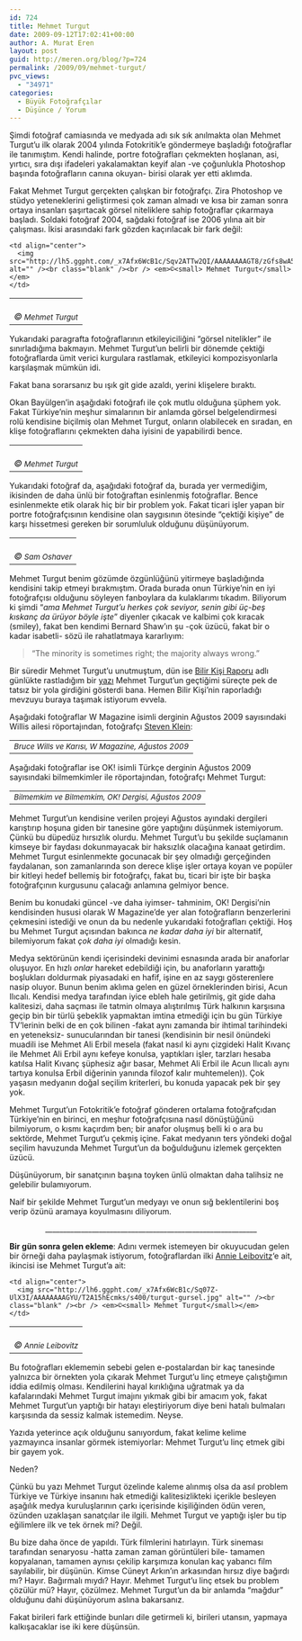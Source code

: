 ```yaml
---
id: 724
title: Mehmet Turgut
date: 2009-09-12T17:02:41+00:00
author: A. Murat Eren
layout: post
guid: http://meren.org/blog/?p=724
permalink: /2009/09/mehmet-turgut/
pvc_views:
  - "34971"
categories:
  - Büyük Fotoğrafçılar
  - Düşünce / Yorum
---
```

Şimdi fotoğraf camiasında ve medyada adı sık sık anılmakta olan Mehmet Turgut&#8217;u ilk olarak 2004 yılında Fotokritik&#8217;e göndermeye başladığı fotoğraflar ile tanımıştım. Kendi halinde, portre fotoğrafları çekmekten hoşlanan, asi, yırtıcı, sıra dışı ifadeleri yakalamaktan keyif alan -ve çoğunlukla Photoshop başında fotoğrafların canına okuyan- birisi olarak yer etti aklımda.

Fakat Mehmet Turgut gerçekten çalışkan bir fotoğrafçı. Zira Photoshop ve stüdyo yeteneklerini geliştirmesi çok zaman almadı ve kısa bir zaman sonra ortaya insanları şaşırtacak görsel niteliklere sahip fotoğraflar çıkarmaya başladı. Soldaki fotoğraf 2004, sağdaki fotoğraf ise 2006 yılına ait bir çalışması. İkisi arasındaki fark gözden kaçırılacak bir fark değil:

<table border="0" width="100%">
  <tr>
    <td align="center">
      <img src="http://lh4.ggpht.com/_x7Afx6WcB1c/Sqv2AKvcZLI/AAAAAAAAGT4/__T0NbAkxM4/s576/mehmetturgut_2004.jpg" alt="" /><br class="blank" /><br /> <em>©<small> Mehmet Turgut</small></em>
    </td>
    
    <td align="center">
      <img src="http://lh5.ggpht.com/_x7Afx6WcB1c/Sqv2ATTw2QI/AAAAAAAAGT8/zGfs8wA5zdU/s576/mehmeturgut_2008.jpg" alt="" /><br class="blank" /><br /> <em>©<small> Mehmet Turgut</small></em>
    </td>
  </tr>
</table>

Yukarıdaki paragrafta fotoğraflarının etkileyiciliğini &#8220;görsel nitelikler&#8221; ile sınırladığıma bakmayın. Mehmet Turgut&#8217;un belirli bir dönemde çektiği fotoğraflarda ümit verici kurgulara rastlamak, etkileyici kompozisyonlarla karşılaşmak mümkün idi.

Fakat bana sorarsanız bu ışık git gide azaldı, yerini klişelere bıraktı.

Okan Bayülgen&#8217;in aşağıdaki fotoğrafı ile çok mutlu olduğuna şüphem yok. Fakat Türkiye&#8217;nin meşhur simalarının bir anlamda görsel belgelendirmesi rolü kendisine biçilmiş olan Mehmet Turgut, onların olabilecek en sıradan, en klişe fotoğraflarını çekmekten daha iyisini de yapabilirdi bence.

<table border="0" width="100%">
  <tr>
    <td align="center">
      <img src="http://lh5.ggpht.com/_x7Afx6WcB1c/Sqv2ASlwjII/AAAAAAAAGUA/zppRlaq4V1M/s800/ob.png" alt="" /><br class="blank" /><br /> <em>©<small> Mehmet Turgut</small></em>
    </td>
  </tr>
</table>

Yukarıdaki fotoğraf da, aşağıdaki fotoğraf da, burada yer vermediğim, ikisinden de daha ünlü bir fotoğraftan esinlenmiş fotoğraflar. Bence esinlenmekte etik olarak hiç bir bir problem yok. Fakat ticari işler yapan bir portre fotoğrafçısının kendisine olan saygısının ötesinde &#8220;çektiği kişiye&#8221; de karşı hissetmesi gereken bir sorumluluk olduğunu düşünüyorum.

<table border="0" width="100%">
  <tr>
    <td align="center">
      <img src="http://lh4.ggpht.com/_x7Afx6WcB1c/Sqv2AFUUGAI/AAAAAAAAGT0/WwoRMEa7Hb4/s800/Cinema_In_IRAN_by_samoshaver.jpg" alt="" /><br class="blank" /><br /> <em>©<small> Sam Oshaver</small></em>
    </td>
  </tr>
</table>

Mehmet Turgut benim gözümde özgünlüğünü yitirmeye başladığında kendisini takip etmeyi bırakmıştım. Orada burada onun Türkiye&#8217;nin en iyi fotoğrafçısı olduğunu söyleyen fanboylara da kulaklarımı tıkadım. Biliyorum ki şimdi &#8220;_ama Mehmet Turgut&#8217;u herkes çok seviyor, senin gibi üç-beş kıskanç da ürüyor böyle işte_&#8221; diyenler çıkacak ve kalbimi çok kıracak (smiley), fakat ben kendimi Bernard Shaw&#8217;ın şu -çok üzücü, fakat bir o kadar isabetli- sözü ile rahatlatmaya kararlıyım:

> &#8220;The minority is sometimes right; the majority always wrong.&#8221;

Bir süredir Mehmet Turgut&#8217;u unutmuştum, dün ise [Bilir Kişi Raporu](http://bilirkisiraporu.blogspot.com/) adlı günlükte rastladığım bir [yazı](http://bilirkisiraporu.blogspot.com/2009/08/arakc-mehmet-turgut.html) Mehmet Turgut&#8217;un geçtiğimi süreçte pek de tatsız bir yola girdiğini gösterdi bana. Hemen Bilir Kişi&#8217;nin raporladığı mevzuyu buraya taşımak istiyorum evvela.

Aşağıdaki fotoğraflar W Magazine isimli derginin Ağustos 2009 sayısındaki Willis ailesi röportajından, fotoğrafçı [Steven Klein](http://www.stevenkleinstudio.com/):

<table border="0" width="100%">
  <tr>
    <td align="center">
      <img src="http://lh3.ggpht.com/_x7Afx6WcB1c/Sqv2EjXh4DI/AAAAAAAAGUI/O506S4TKMKg/s800/w_magazine.png" alt="" /><br class="blank" /><em><small>Bruce Wills ve Karısı, W Magazine, Ağustos 2009<br /> </small></em>
    </td>
  </tr>
</table>

Aşağıdaki fotoğraflar ise OK! isimli Türkçe derginin Ağustos 2009 sayısındaki bilmemkimler ile röportajından, fotoğrafçı Mehmet Turgut:

<table border="0" width="100%">
  <tr>
    <td align="center">
      <img src="http://lh4.ggpht.com/_x7Afx6WcB1c/Sqv2Av4WCRI/AAAAAAAAGUE/3xk3kurYbKw/s800/ok_magazine.png" alt="" /><br class="blank" /><em><small>Bilmemkim ve Bilmemkim, OK! Dergisi, Ağustos 2009<br /> </small></em>
    </td>
  </tr>
</table>

Mehmet Turgut&#8217;un kendisine verilen projeyi Ağustos ayındaki dergileri karıştırıp hoşuna giden bir tanesine göre yaptığını düşünmek istemiyorum. Çünkü bu düpedüz hırsızlık olurdu. Mehmet Turgut&#8217;u bu şekilde suçlamanın kimseye bir faydası dokunmayacak bir haksızlık olacağına kanaat getirdim. Mehmet Turgut esinlenmekte gocunacak bir şey olmadığı gerçeğinden faydalanan, son zamanlarında son derece klişe işler ortaya koyan ve popüler bir kitleyi hedef bellemiş bir fotoğrafçı, fakat bu, ticari bir işte bir başka fotoğrafçının kurgusunu çalacağı anlamına gelmiyor bence.

Benim bu konudaki güncel -ve daha iyimser- tahminim, OK! Dergisi&#8217;nin kendisinden hususi olarak W Magazine&#8217;de yer alan fotoğrafların benzerlerini çekmesini istediği ve onun da bu nedenle yukarıdaki fotoğrafları çektiği. Hoş bu Mehmet Turgut açısından bakınca _ne kadar_ _daha iyi_ bir alternatif, bilemiyorum fakat _çok daha_ _iyi_ olmadığı kesin.

Medya sektörünün kendi içerisindeki devinimi esnasında arada bir anaforlar oluşuyor. En hızlı _onlar_ hareket edebildiği için, bu anaforların yarattığı boşlukları doldurmak piyasadaki en hafif, işine en az saygı gösterenlere nasip oluyor. Bunun benim aklıma gelen en güzel örneklerinden birisi, Acun Ilıcalı. Kendisi medya tarafından iyice ebleh hale getirilmiş, git gide daha kalitesizi, daha saçması ile tatmin olmaya alıştırılmış Türk halkının karşısına geçip bin bir türlü şebeklik yapmaktan imtina etmediği için bu gün Türkiye TV&#8217;lerinin belki de en çok bilinen -fakat aynı zamanda bir ihtimal tarihindeki en yeteneksiz- sunucularından bir tanesi (kendisinin bir nesil önündeki muadili ise Mehmet Ali Erbil mesela (fakat nasıl ki aynı çizgideki Halit Kıvanç ile Mehmet Ali Erbil aynı kefeye konulsa, yaptıkları işler, tarzları hesaba katılsa Halit Kıvanç şüphesiz ağır basar, Mehmet Ali Erbil ile Acun Ilıcalı aynı tartıya konulsa Erbil diğerinin yanında filozof kalır muhtemelen)). Çok yaşasın medyanın doğal seçilim kriterleri, bu konuda yapacak pek bir şey yok.

Mehmet Turgut&#8217;un Fotokritik&#8217;e fotoğraf gönderen ortalama fotoğrafçıdan Türkiye&#8217;nin en birinci, en meşhur fotoğrafçısına nasıl dönüştüğünü bilmiyorum, o kısmı kaçırdım ben; bir anafor oluşmuş belli ki o ara bu sektörde, Mehmet Turgut&#8217;u çekmiş içine. Fakat medyanın ters yöndeki doğal seçilim havuzunda Mehmet Turgut&#8217;un da boğulduğunu izlemek gerçekten üzücü.

Düşünüyorum, bir sanatçının başına toyken ünlü olmaktan daha talihsiz ne gelebilir bulamıyorum.

Naif bir şekilde Mehmet Turgut&#8217;un medyayı ve onun sığ beklentilerini boş verip özünü aramaya koyulmasını diliyorum.

<p style="text-align: center;">
  ___________________________________________________________
</p>

**Bir gün sonra gelen ekleme**: Adını vermek istemeyen bir okuyucudan gelen bir örneği daha paylaşmak istiyorum, fotoğraflardan ilki [Annie Leibovitz](http://en.wikipedia.org/wiki/Annie_Leibovitz)&#8216;e ait, ikincisi ise Mehmet Turgut&#8217;a ait:

<table border="0" width="100%">
  <tr>
    <td align="center">
      <img src="http://lh3.ggpht.com/_x7Afx6WcB1c/Sq07ZkbfktI/AAAAAAAAGYQ/ehpj7lRxmLQ/s400/leibovitz-jolie.jpg" alt="" /><br class="blank" /><br /> <em>©<small> Annie Leibovitz</small></em>
    </td>
    
    <td align="center">
      <img src="http://lh6.ggpht.com/_x7Afx6WcB1c/Sq07Z-UlX3I/AAAAAAAAGYU/T2A15hEcmks/s400/turgut-gursel.jpg" alt="" /><br class="blank" /><br /> <em>©<small> Mehmet Turgut</small></em>
    </td>
  </tr>
</table>

Bu fotoğrafları eklememin sebebi gelen e-postalardan bir kaç tanesinde yalnızca bir örnekten yola çıkarak Mehmet Turgut&#8217;u linç etmeye çalıştığımın iddia edilmiş olması. Kendilerini hayal kırıklığına uğratmak ya da kafalarındaki Mehmet Turgut imajını yıkmak gibi bir amacım yok, fakat Mehmet Turgut&#8217;un yaptığı bir hatayı eleştiriyorum diye beni hatalı bulmaları karşısında da sessiz kalmak istemedim. Neyse.

Yazıda yeterince açık olduğunu sanıyordum, fakat kelime kelime yazmayınca insanlar görmek istemiyorlar: Mehmet Turgut&#8217;u linç etmek gibi bir gayem yok.

Neden?

Çünkü bu yazı Mehmet Turgut özelinde kaleme alınmış olsa da asıl problem Türkiye ve Türkiye insanını hak etmediği kalitesizlikteki içerikle besleyen aşağılık medya kuruluşlarının çarkı içerisinde kişiliğinden ödün veren, özünden uzaklaşan sanatçılar ile ilgili. Mehmet Turgut ve yaptığı işler bu tip eğilimlere ilk ve tek örnek mi? Değil.

Bu bize daha önce de yapıldı. Türk filmlerini hatırlayın. Türk sineması tarafından senaryosu -hatta zaman zaman görüntüleri bile- tamamen kopyalanan, tamamen aynısı çekilip karşımıza konulan kaç yabancı film sayılabilir, bir düşünün. Kimse Cüneyt Arkın&#8217;ın arkasından hırsız diye bağırdı mı? Hayır. Bağırmalı mıydı? Hayır. Mehmet Turgut&#8217;u linç etsek bu problem çözülür mü? Hayır, çözülmez. Mehmet Turgut&#8217;un da bir anlamda &#8220;mağdur&#8221; olduğunu dahi düşünüyorum aslına bakarsanız.

Fakat birileri fark ettiğinde bunları dile getirmeli ki, birileri utansın, yapmaya kalkışacaklar ise iki kere düşünsün.